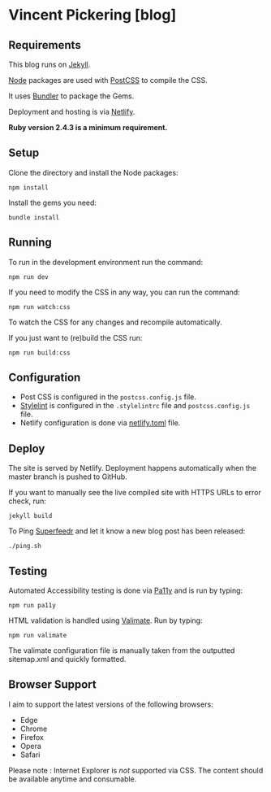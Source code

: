 # Vincent Pickering [blog]

## Requirements

This blog runs on [Jekyll](https://jekyllrb.com/).

[Node](https://nodejs.org/en/) packages are used with [PostCSS](http://postcss.org/) to compile the CSS.

It uses [Bundler](http://bundler.io/) to package the Gems.

Deployment and hosting is via [Netlify](https://www.netlify.com/).

**Ruby version 2.4.3 is a minimum requirement.**

## Setup

Clone the directory and install the Node packages:

```
npm install
```

Install the gems you need:

```
bundle install
```


## Running

To run in the development environment run the command:

```
npm run dev
```

If you need to modify the CSS in any way, you can run the command:

```
npm run watch:css
```

To watch the CSS for any changes and recompile automatically.

If you just want to (re)build the CSS run:

```
npm run build:css
```

## Configuration

- Post CSS is configured in the ``postcss.config.js`` file.
- [Stylelint](https://github.com/stylelint/stylelint) is configured in the ``.stylelintrc`` file and ``postcss.config.js`` file.
- Netlify configuration is done via [netlify.toml](https://www.netlify.com/docs/netlify-toml-reference/) file.


## Deploy

The site is served by Netlify. Deployment happens automatically when the master branch is pushed to GitHub.

If you want to manually see the live compiled site with HTTPS URLs to error check, run:

```
jekyll build
```

To Ping [Superfeedr](https://superfeedr.com/) and let it know a new blog post has been released:

```
./ping.sh
```

## Testing

Automated Accessibility testing is done via [Pa11y](http://pa11y.org/) and is run by typing:

```
npm run pa11y
```

HTML validation is handled using [Valimate](https://github.com/jamesseanwright/valimate). Run by typing:

```
npm run valimate
```

The valimate configuration file is manually taken from the outputted sitemap.xml and quickly formatted.


## Browser Support

I aim to support the latest versions of the following browsers:

- Edge
- Chrome
- Firefox
- Opera
- Safari

Please note : Internet Explorer is *not* supported via CSS. The content should be available anytime and consumable.
